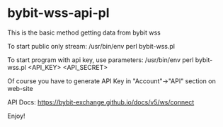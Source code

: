 # bybit-wss-api-pl

This is the basic method getting data from bybit wss

To start public only stream:
/usr/bin/env perl bybit-wss.pl

To start program with api key, use parameters:
/usr/bin/env perl bybit-wss.pl <API_KEY> <API_SECRET>

Of course you have to generate API Key in "Account"->"API" section on web-site

API Docs: https://bybit-exchange.github.io/docs/v5/ws/connect

Enjoy!